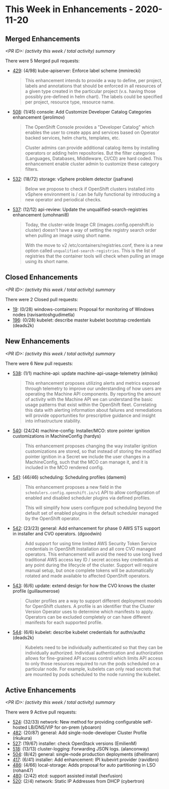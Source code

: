 # This Week in Enhancements - 2020-11-20

## Merged Enhancements

*&lt;PR ID&gt;: (activity this week / total activity) summary*

There were 5 Merged pull requests:

- [429](https://github.com/openshift/enhancements/pull/429): (4/98) kube-apiserver: Enforce label scheme (mmirecki)

  > This enhancement intends to provide a way to define, per project, labels and annotations that should be enforced in all resources of a given type created in the particular project (v.s. having those possibly  pre-defined in helm chart). The labels could be specified per project, resource type, resource name.

- [508](https://github.com/openshift/enhancements/pull/508): (1/45) console: Add Customize Developer Catalog Categories enhancement (jerolimov)

  > The OpenShift Console provides a "Developer Catalog" which enables the user to create apps and services based on Operator backed services, helm charts, templates, etc.
  >
  > Cluster admins can provide additional catalog items by installing operators or adding helm repositories. But the filter categories (Languages, Databases, Middleware, CI/CD) are hard coded. This enhancement enable cluster admin to customize these category filters.

- [532](https://github.com/openshift/enhancements/pull/532): (18/72) storage: vSphere problem detector (jsafrane)

  > Below we propose to check if OpenShift clusters installed into vSphere environment is / can be fully functional by introducing a new operator and periodical checks.

- [537](https://github.com/openshift/enhancements/pull/537): (12/12) api-review: Update the unqualified-search-registries enhancement (umohnani8)

  > Today, the cluster-wide Image CR (images.config.openshift.io cluster) doesn't have a way of setting the registry search order when pulling an image using short name.
  >
  > With the move to v2 /etc/containers/registries.conf, there is a new option called `unqualified-search-registries`. This is the list of registries that the container tools will check when pulling an image using its short name.

## Closed Enhancements

*&lt;PR ID&gt;: (activity this week / total activity) summary*

There were 2 Closed pull requests:

- [19](https://github.com/openshift/enhancements/pull/19): (0/28) windows-containers: Proposal for monitoring of Windows nodes (ravisantoshgudimetla)
- [196](https://github.com/openshift/enhancements/pull/196): (0/28) kubelet: describe master kubelet bootstrap credentials (deads2k)

## New Enhancements

*&lt;PR ID&gt;: (activity this week / total activity) summary*

There were 6 New pull requests:

- [538](https://github.com/openshift/enhancements/pull/538): (1/1) machine-api: update machine-api-usage-telemetry (elmiko)

  > This enhancement proposes utilizing alerts and metrics exposed
  > through telemetry to improve our understanding of how users are
  > operating the Machine API components. By reporting the amount of
  > activity with the Machine API we can understand the basic usage
  > patterns that exist within the OpenShift fleet. Correlating this
  > data with alerting information about failures and remediations
  > will provide opportunities for prescriptive guidance and insight
  > into infrastructure stability.

- [540](https://github.com/openshift/enhancements/pull/540): (24/24) machine-config: Installer/MCO: store pointer ignition customizations in MachineConfig (hardys)

  > This enhancement proposes changing the way installer ignition customizations are stored, so that instead of storing the modified pointer ignition in a Secret we include the user changes in a MachineConfig, such that the MCO can manage it, and it is included in the MCO rendered config.

- [541](https://github.com/openshift/enhancements/pull/541): (46/46) scheduling: Scheduling profiles (damemi)

  > This enhancement proposes a new field in the `schedulers.config.openshift.io/v1` API to allow configuration of enabled and disabled scheduler plugins via defined profiles.
  >
  > This will simplify how users configure pod scheduling beyond the default set of enabled plugins in the default scheduler managed by the OpenShift operator.

- [542](https://github.com/openshift/enhancements/pull/542): (23/23) general: Add enhancement for phase 0 AWS STS support in installer and CVO operators. (dgoodwin)

  > Add support for using time limited AWS Security Token Service
  > credentials in OpenShift Installation and all core CVO managed
  > operators. This enhancement will avoid the need to use long lived
  > traditional AWS access key ID / secret access key credentials at
  > any point during the lifecycle of the cluster. Support will
  > require manual setup, but once complete tokens will be
  > automatically rotated and made available to affected OpenShift
  > operators.

- [543](https://github.com/openshift/enhancements/pull/543): (6/6) update: extend design for how the CVO knows the cluster profile (guillaumerose)

  > Cluster profiles are a way to support different deployment models for OpenShift clusters.  A profile is an identifier that the Cluster Version Operator uses to determine which manifests to apply. Operators can be excluded completely or can have different manifests for each supported profile.

- [544](https://github.com/openshift/enhancements/pull/544): (6/6) kubelet: describe kubelet credentials for authn/authz (deads2k)

  > Kubelets need to be individually authenticated so that they can be individually authorized. Individual authentication and authorization allows for fine-grained API access control which limits API access to only those resources required to run the pods scheduled on a particular node. For example, kubelets can only read secrets that are mounted by pods scheduled to the node running the kubelet.


## Active Enhancements

*&lt;PR ID&gt;: (activity this week / total activity) summary*

There were 9 Active pull requests:

- [524](https://github.com/openshift/enhancements/pull/524): (32/33) network: New method for providing configurable  self-hosted LB/DNS/VIP for on-prem (yboaron)
- [482](https://github.com/openshift/enhancements/pull/482): (20/87) general: Add single-node-developer Cluster Profile (rkukura)
- [527](https://github.com/openshift/enhancements/pull/527): (19/67) installer: check OpenStack versions (EmilienM)
- [518](https://github.com/openshift/enhancements/pull/518): (13/13) cluster-logging: Forwarding JSON logs. (alanconway)
- [504](https://github.com/openshift/enhancements/pull/504): (8/42) general: single-node production deployments (dhellmann)
- [417](https://github.com/openshift/enhancements/pull/417): (6/41) installer: Add enhancement: IPI kubevirt provider (ravidbro)
- [486](https://github.com/openshift/enhancements/pull/486): (4/66) local-storage: Adds proposal for auto partitioning in LSO (rohan47)
- [480](https://github.com/openshift/enhancements/pull/480): (2/42) etcd: support assisted install (hexfusion)
- [520](https://github.com/openshift/enhancements/pull/520): (2/4) network: Static IP Addresses from DHCP (cybertron)
